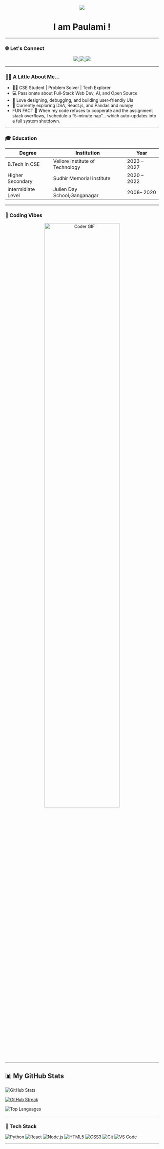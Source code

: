 <!-- 🌊 Banner -->
<p align="center">
  <img src="https://camo.githubusercontent.com/fa5b1ec89597df89dd6a5e3f95016dffc07ab8ecc046a76bcdf7c91bd667fa78/68747470733a2f2f63617073756c652d72656e6465722e76657263656c2e6170702f6170693f747970653d776176696e6726636f6c6f723d6772616469656e7426637573746f6d436f6c6f724c6973743d382c31382c32322c32332c323526746578743d4869253230546865726521266865696768743d31353026616e696d6174696f6e3d66616465496e26666f6e7453697a653d373526666f6e74436f6c6f723d4646464646463939" />
</p>

<h1 align="center"><b>I am Paulami !</b></h1>

---

### 🌐 Let's Connect

<p align="center">
  <a href="https://www.linkedin.com/in/paulami-sahu-6a995728a" target="_blank">
    <img src="https://img.shields.io/badge/LinkedIn-0A66C2?style=for-the-badge&logo=linkedin&logoColor=white" />
  </a>
  
  
  <a href="https://www.instagram.com/sahupaulami97?igsh=MWoyZzVtZWc1cmVhcw==" target="_blank">
    <img src="https://img.shields.io/badge/Instagram-E4405F?style=for-the-badge&logo=instagram&logoColor=white" />
  </a>
  
  <a href="mailto:sahupaulami97@gmail.com">
    <img src="https://img.shields.io/badge/Gmail-D14836?style=for-the-badge&logo=gmail&logoColor=white" />
  </a>
</p>

---

### 🧑‍💻 A Little About Me...

- 👩‍🎓 CSE Student | Problem Solver | Tech Explorer  
- 💻 Passionate about Full-Stack Web Dev, AI, and Open Source  
- 🎨 Love designing, debugging, and building user-friendly UIs  
- 🧠 Currently exploring DSA, React.js, and Pandas and numpy 
- FUN FACT 🛌 When my code refuses to cooperate and the assignment stack overflows, I schedule a “5-minute nap”... which auto-updates into a full system shutdown.

---

### 🎓 Education

| Degree | Institution | Year |
|--------|-------------|------|
| B.Tech in CSE | Vellore Institute of Technology | 2023 – 2027|
| Higher Secondary | Sudhir Memorial institute | 2020 – 2022 |
| Intermidiate Level | Julien Day School,Ganganagar | 2008– 2020 |

---

### 📸 Coding Vibes

<p align="center">
  <img src="https://raw.githubusercontent.com/yourusername/yourrepo/main/assets/hacker-anime.gif" width="70%" alt="Coder GIF"/>
</p>

---



## 📊 My GitHub Stats

![GitHub Stats](https://github-readme-stats.vercel.app/api?username=paulamis&show_icons=true&theme=tokyonight)

[![GitHub Streak](https://streak-stats.demolab.com?user=paulamis&theme=tokyonight)](https://git.io/streak-stats)

![Top Languages](https://github-readme-stats.vercel.app/api/top-langs/?username=paulamis&layout=compact&theme=tokyonight)

---

### 🚀 Tech Stack

![Python](https://img.shields.io/badge/-Python-3776AB?style=for-the-badge&logo=python&logoColor=white)
![React](https://img.shields.io/badge/-React-20232A?style=for-the-badge&logo=react&logoColor=61DAFB)
![Node.js](https://img.shields.io/badge/-Node.js-339933?style=for-the-badge&logo=nodedotjs&logoColor=white)
![HTML5](https://img.shields.io/badge/-HTML5-E34F26?style=for-the-badge&logo=html5&logoColor=white)
![CSS3](https://img.shields.io/badge/-CSS3-1572B6?style=for-the-badge&logo=css3&logoColor=white)
![Git](https://img.shields.io/badge/-Git-F05032?style=for-the-badge&logo=git&logoColor=white)
![VS Code](https://img.shields.io/badge/-VSCode-007ACC?style=for-the-badge&logo=visual-studio-code&logoColor=white)

---


